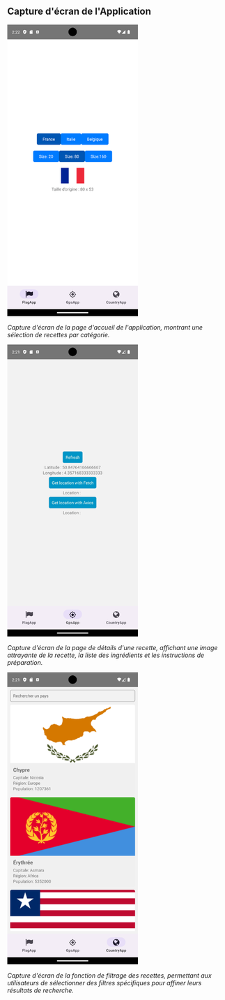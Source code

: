 ## Capture d'écran de l'Application

<img src="./assets/screen1.png" width="300px" height="auto" />


*Capture d'écran de la page d'accueil de l'application, montrant une sélection de recettes par catégorie.*

<img src="./assets/screen2.png" width="300px" height="auto" />


*Capture d'écran de la page de détails d'une recette, affichant une image attrayante de la recette, la liste des ingrédients et les instructions de préparation.*

<img src="./assets/screen3.png" width="300px" height="auto" />


*Capture d'écran de la fonction de filtrage des recettes, permettant aux utilisateurs de sélectionner des filtres spécifiques pour affiner leurs résultats de recherche.*